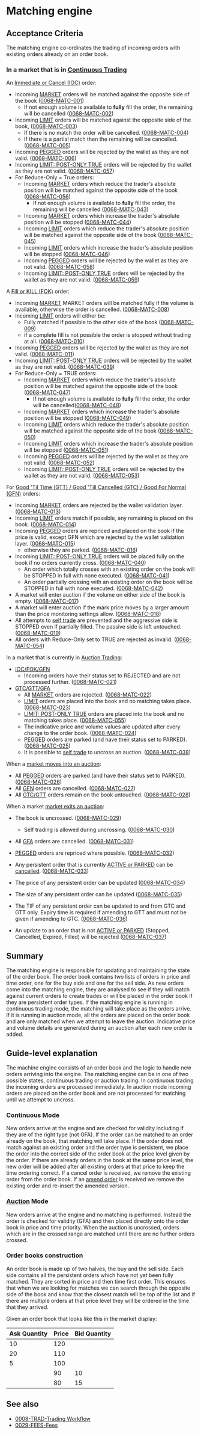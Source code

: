 # Matching engine

## Acceptance Criteria

The matching engine co-ordinates the trading of incoming orders with existing orders already on an order book.

### In a market that is in [Continuous Trading](./0001-MKTF-market_framework.md#trading-mode---continuous-trading)

An [Immediate or Cancel (IOC)](./0014-ORDT-order_types.md#time-in-force--validity) order:

- Incoming [MARKET](./0014-ORDT-order_types.md#order-pricing-methods) orders will be matched against the opposite side of the book (<a name="0068-MATC-001" href="#0068-MATC-001">0068-MATC-001</a>)
  - If not enough volume is available to **fully** fill the order, the remaining will be cancelled (<a name="0068-MATC-002" href="#0068-MATC-002">0068-MATC-002</a>)
- Incoming [LIMIT](./0014-ORDT-order_types.md#order-pricing-methods) orders will be matched against the opposite side of the book, (<a name="0068-MATC-003" href="#0068-MATC-003">0068-MATC-003</a>)
  - If there is no match the order will be cancelled. (<a name="0068-MATC-004" href="#0068-MATC-004">0068-MATC-004</a>)
  - If there is a partial match then the remaining will be cancelled. (<a name="0068-MATC-005" href="#0068-MATC-005">0068-MATC-005</a>)
- Incoming [PEGGED](./0014-ORDT-order_types.md#order-pricing-methods) orders will be rejected by the wallet as they are not valid. (<a name="0068-MATC-006" href="#0068-MATC-006">0068-MATC-006</a>)
- Incoming [LIMIT: POST-ONLY TRUE](./0014-ORDT-order_types.md#order-pricing-methods) orders will be rejected by the wallet as they are not valid. (<a name="0068-MATC-057" href="#0068-MATC-057">0068-MATC-057</a>)
- For Reduce-Only = True orders:
  - Incoming [MARKET](./0014-ORDT-order_types.md#order-pricing-methods) orders which reduce the trader's absolute position will be matched against the opposite side of the book (<a name="0068-MATC-056" href="#0068-MATC-056">0068-MATC-056</a>)
    - If not enough volume is available to **fully** fill the order, the remaining will be cancelled (<a name="0068-MATC-043" href="#0068-MATC-043">0068-MATC-043</a>)
  - Incoming [MARKET](./0014-ORDT-order_types.md#order-pricing-methods) orders which increase the trader's absolute position will be stopped (<a name="0068-MATC-044" href="#0068-MATC-044">0068-MATC-044</a>)
  - Incoming [LIMIT](./0014-ORDT-order_types.md#order-pricing-methods) orders which reduce the trader's absolute position will be matched against the opposite side of the book (<a name="0068-MATC-045" href="#0068-MATC-045">0068-MATC-045</a>)
  - Incoming [LIMIT](./0014-ORDT-order_types.md#order-pricing-methods) orders which increase the trader's absolute position will be stopped (<a name="0068-MATC-046" href="#0068-MATC-046">0068-MATC-046</a>)
  - Incoming [PEGGED](./0014-ORDT-order_types.md#order-pricing-methods) orders will be rejected by the wallet as they are not valid. (<a name="0068-MATC-058" href="#0068-MATC-058">0068-MATC-058</a>)
  - Incoming [LIMIT: POST-ONLY TRUE](./0014-ORDT-order_types.md#order-pricing-methods) orders will be rejected by the wallet as they are not valid. (<a name="0068-MATC-059" href="#0068-MATC-059">0068-MATC-059</a>)

A [Fill or KILL (FOK)](./0014-ORDT-order_types.md#time-in-force--validity) order:

- Incoming [MARKET](./0014-ORDT-order_types.md#order-pricing-methods) MARKET orders will be matched fully if the volume is available, otherwise the order is cancelled. (<a name="0068-MATC-008" href="#0068-MATC-008">0068-MATC-008</a>)
- Incoming [LIMIT](./0014-ORDT-order_types.md#order-pricing-methods) orders will either be:
  - Fully matched if possible to the other side of the book    (<a name="0068-MATC-009" href="#0068-MATC-009">0068-MATC-009</a>)
  - if a complete fill is not possible the order is stopped without trading at all. (<a name="0068-MATC-010" href="#0068-MATC-010">0068-MATC-010</a>)
- Incoming [PEGGED](./0014-ORDT-order_types.md#order-pricing-methods) orders will be rejected by the wallet as they are not valid. (<a name="0068-MATC-011" href="#0068-MATC-011">0068-MATC-011</a>)
- Incoming [LIMIT: POST-ONLY TRUE](./0014-ORDT-order_types.md#order-pricing-methods) orders will be rejected by the wallet as they are not valid. (<a name="0068-MATC-039" href="#0068-MATC-039">0068-MATC-039</a>)
- For Reduce-Only = TRUE orders:
  - Incoming [MARKET](./0014-ORDT-order_types.md#order-pricing-methods) orders which reduce the trader's absolute position will be matched against the opposite side of the book (<a name="0068-MATC-047" href="#0068-MATC-047">0068-MATC-047</a>)
    - If not enough volume is available to **fully** fill the order, the order will be cancelled(<a name="0068-MATC-048" href="#0068-MATC-048">0068-MATC-048</a>)
  - Incoming [MARKET](./0014-ORDT-order_types.md#order-pricing-methods) orders which increase the trader's absolute position will be stopped (<a name="0068-MATC-049" href="#0068-MATC-049">0068-MATC-049</a>)
  - Incoming [LIMIT](./0014-ORDT-order_types.md#order-pricing-methods) orders which reduce the trader's absolute position will be matched against the opposite side of the book (<a name="0068-MATC-050" href="#0068-MATC-050">0068-MATC-050</a>)
  - Incoming [LIMIT](./0014-ORDT-order_types.md#order-pricing-methods) orders which increase the trader's absolute position will be stopped (<a name="0068-MATC-051" href="#0068-MATC-051">0068-MATC-051</a>)
  - Incoming [PEGGED](./0014-ORDT-order_types.md#order-pricing-methods) orders will be rejected by the wallet as they are not valid. (<a name="0068-MATC-052" href="#0068-MATC-052">0068-MATC-052</a>)
  - Incoming [LIMIT: POST-ONLY TRUE](./0014-ORDT-order_types.md#order-pricing-methods) orders will be rejected by the wallet as they are not valid. (<a name="0068-MATC-053" href="#0068-MATC-053">0068-MATC-053</a>)

For [Good 'Til Time (GTT) / Good 'Till Cancelled (GTC) / Good For Normal (GFN)](./0014-ORDT-order_types.md#time-in-force--validity) orders:

- Incoming [MARKET](./0014-ORDT-order_types.md#order-pricing-methods) orders are rejected by the wallet validation layer. (<a name="0068-MATC-013" href="#0068-MATC-013">0068-MATC-013</a>)
- Incoming [LIMIT](./0014-ORDT-order_types.md#order-pricing-methods) orders match if possible, any remaining is placed on the book. (<a name="0068-MATC-014" href="#0068-MATC-014">0068-MATC-014</a>)
- Incoming [PEGGED](./0014-ORDT-order_types.md#order-pricing-methods) orders are repriced and placed on the book if the price is valid, except GFN which are rejected by the wallet validation layer. (<a name="0068-MATC-015" href="#0068-MATC-015">0068-MATC-015</a>)
  - otherwise they are parked. (<a name="0068-MATC-016" href="#0068-MATC-016">0068-MATC-016</a>)
- Incoming [LIMIT: POST-ONLY TRUE](./0014-ORDT-order_types.md#order-pricing-methods) orders will be placed fully on the book if no orders currently cross. (<a name="0068-MATC-040" href="#0068-MATC-040">0068-MATC-040</a>)
  - An order which totally crosses with an existing order on the book will be STOPPED in full with none executed.  (<a name="0068-MATC-041" href="#0068-MATC-041">0068-MATC-041</a>)
  - An order partially crossing with an existing order on the book will be STOPPED in full with none executed.  (<a name="0068-MATC-042" href="#0068-MATC-042">0068-MATC-042</a>)
- A market will enter auction if the volume on either side of the book is empty. (<a name="0068-MATC-017" href="#0068-MATC-017">0068-MATC-017</a>)
- A market will enter auction if the mark price moves by a larger amount than the price monitoring settings allow. (<a name="0068-MATC-018" href="#0068-MATC-018">0068-MATC-018</a>)
- All attempts to [self trade](./0024-OSTA-order_status.md#wash-trading) are prevented and the aggressive side is STOPPED even if partially filled. The passive side is left untouched. (<a name="0068-MATC-019" href="#0068-MATC-019">0068-MATC-019</a>)
- All orders with Reduce-Only set to TRUE are rejected as invalid. (<a name="0068-MATC-054" href="#0068-MATC-054">0068-MATC-054</a>)

In a market that is currently in [Auction Trading](./0026-AUCT-auctions.md):

- [IOC/FOK/GFN](./0014-ORDT-order_types.md#time-in-force--validity)
  - Incoming orders have their status set to REJECTED and are not processed further. (<a name="0068-MATC-021" href="#0068-MATC-021">0068-MATC-021</a>)
- [GTC/GTT/GFA](./0014-ORDT-order_types.md#time-in-force--validity)
  - All [MARKET](./0014-ORDT-order_types.md#order-pricing-methods) orders are rejected. (<a name="0068-MATC-022" href="#0068-MATC-022">0068-MATC-022</a>)
  - [LIMIT](./0014-ORDT-order_types.md#order-pricing-methods) orders are placed into the book and no matching takes place. (<a name="0068-MATC-023" href="#0068-MATC-023">0068-MATC-023</a>)
  - [LIMIT: POST-ONLY TRUE](./0014-ORDT-order_types.md#order-pricing-methods) orders are placed into the book and no matching takes place. (<a name="0068-MATC-055" href="#0068-MATC-055">0068-MATC-055</a>)
  - The indicative price and volume values are updated after every change to the order book. (<a name="0068-MATC-024" href="#0068-MATC-024">0068-MATC-024</a>)
  - [PEGGED](./0014-ORDT-order_types.md#order-pricing-methods) orders are parked (and have their status set to PARKED). (<a name="0068-MATC-025" href="#0068-MATC-025">0068-MATC-025</a>)
  - It is possible to [self trade](./0024-OSTA-order_status.md#wash-trading) to uncross an auction. (<a name="0068-MATC-038" href="#0068-MATC-038">0068-MATC-038</a>)

When a [market moves into an auction](./0026-AUCT-auctions.md#upon-entering-auction-mode):

- All [PEGGED](./0014-ORDT-order_types.md#auction) orders are parked (and have their status set to PARKED). (<a name="0068-MATC-026" href="#0068-MATC-026">0068-MATC-026</a>)
- All [GFN](./0014-ORDT-order_types.md#time-in-force---validity) orders are cancelled. (<a name="0068-MATC-027" href="#0068-MATC-027">0068-MATC-027</a>)
- All [GTC/GTT](./0014-ORDT-order_types.md#time-in-force---validity) orders remain on the book untouched. (<a name="0068-MATC-028" href="#0068-MATC-028">0068-MATC-028</a>)

When a market [market exits an auction](./0026-AUCT-auctions.md#upon-exiting-auction-mode):

- The book is uncrossed. (<a name="0068-MATC-029" href="#0068-MATC-029">0068-MATC-029</a>)
  - Self trading is allowed during uncrossing. (<a name="0068-MATC-030" href="#0068-MATC-030">0068-MATC-030</a>)
- All [GFA](./0014-ORDT-order_types.md#time-in-force---validity) orders are cancelled. (<a name="0068-MATC-031" href="#0068-MATC-031">0068-MATC-031</a>)
- [PEGGED](./0014-ORDT-order_types.md#order-pricing-methods) orders are repriced where possible. (<a name="0068-MATC-032" href="#0068-MATC-032">0068-MATC-032</a>)

- Any persistent order that is currently [ACTIVE or PARKED](./0024-OSTA-order_status.md) can be [cancelled](./0033-OCAN-cancel_orders.md). (<a name="0068-MATC-033" href="#0068-MATC-033">0068-MATC-033</a>)
- The price of any persistent order can be updated (<a name="0068-MATC-034" href="#0068-MATC-034">0068-MATC-034</a>)
- The size of any persistent order can be updated (<a name="0068-MATC-035" href="#0068-MATC-035">0068-MATC-035</a>)
- The TIF of any persistent order can be updated to and from GTC and GTT only. Expiry time is required if amending to GTT and must not be given if amending to GTC. (<a name="0068-MATC-036" href="#0068-MATC-036">0068-MATC-036</a>)
- An update to an order that is not [ACTIVE or PARKED](./0024-OSTA-order_status.md) (Stopped, Cancelled, Expired, Filled) will be rejected (<a name="0068-MATC-037" href="#0068-MATC-037">0068-MATC-037</a>)

## Summary

The matching engine is responsible for updating and maintaining the state of the order book. The order book contains two lists of orders in price and time order, one for the buy side and one for the sell side. As new orders come into the matching engine, they are analysed to see if they will match against current orders to create trades or will be placed in the order book if they are persistent order types. If the matching engine is running in continuous trading mode, the matching will take place as the orders arrive. If it is running in auction mode, all the orders are placed on the order book and are only matched when we attempt to leave the auction. Indicative price and volume details are generated during an auction after each new order is added.

## Guide-level explanation

The machine engine consists of an order book and the logic to handle new orders arriving into the engine. The matching engine can be in one of two possible states, continuous trading or auction trading. In continuous trading the incoming orders are processed immediately. In auction mode incoming orders are placed on the order book and are not processed for matching until we attempt to uncross.

### Continuous Mode

New orders arrive at the engine and are checked for validity including if they are of the right type (not GFA). If the order can be matched to an order already on the book, that matching will take place. If the order does not match against an existing order and the order type is persistent, we place the order into the correct side of the order book at the price level given by the order. If there are already orders in the book at the same price level, the new order will be added after all existing orders at that price to keep the time ordering correct. If a cancel order is received, we remove the existing order from the order book. If an [amend order](./0004-AMND-amends.md) is received we remove the existing order and re-insert the amended version.

### [Auction](./0026-AUCT-auctions.md) Mode

New orders arrive at the engine and no matching is performed. Instead the order is checked for validity (GFA) and then placed directly onto the order book in price and time priority. When the auction is uncrossed, orders which are in the crossed range are matched until there are no further orders crossed.

### Order books construction

An order book is made up of two halves, the buy and the sell side. Each side contains all the persistent orders which have not yet been fully matched. They are sorted in price and then time first order. This ensures that when we are looking for matches we can search through the opposite side of the book and know that the closest match will be top of the list and if there are multiple orders at that price level they will be ordered in the time that they arrived.

Given an order book that looks like this in the market display:

| Ask Quantity | Price | Bid Quantity |
|--------------|-------|--------------|
| 10 | 120 | |
| 20 | 110 | |
| 5  | 100 | |
| | 90 | 10 |
| | 80 | 15 |

## See also

- [0008-TRAD-Trading Workflow](./0008-TRAD-trading_workflow.md)
- [0029-FEES-Fees](./0029-FEES-fees.md)
